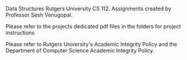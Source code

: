 Data Structures Rutgers University CS 112. Assignments created by Professor Sesh Venugopal.

Please refer to the projects dedicated pdf files in the folders for project instructions

Please refer to Rutgers University's Academic Integrity Policy and the Department of Computer Science Academic Integrity Policy.
